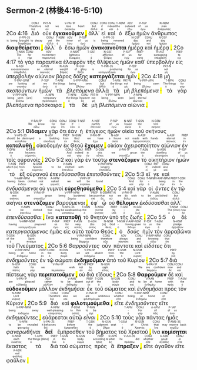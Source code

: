 ## Sermon-2 (林後4:16-5:10)

2Co 4:16 <RUBY><ruby><ruby>Διὸ<rt>διό</rt></ruby><rt>Therefore</rt></ruby><rt>CONJ</rt></RUBY> <RUBY><ruby><ruby>οὐκ<rt>οὐ</rt></ruby><rt>not</rt></ruby><rt>PRT-N</rt></RUBY> <RUBY><ruby><ruby><strong>ἐγκακοῦμεν <mark class="pm">,</mark></strong><rt>ἐκκακέω</rt></ruby><rt>we lose heart</rt></ruby><rt>V-PAI-1P</rt></RUBY> <RUBY><ruby><ruby>ἀλλ᾽<rt>ἀλλά</rt></ruby><rt>but</rt></ruby><rt>CONJ</rt></RUBY> <RUBY><ruby><ruby>εἰ<rt>εἰ</rt></ruby><rt>if</rt></ruby><rt>CONJ</rt></RUBY> <RUBY><ruby><ruby>καὶ<rt>καί</rt></ruby><rt>indeed</rt></ruby><rt>CONJ</rt></RUBY> <RUBY><ruby><ruby>ὁ<rt>ὁ</rt></ruby><rt>the</rt></ruby><rt>T-NSM</rt></RUBY> <RUBY><ruby><ruby>ἔξω<rt>ἔξω</rt></ruby><rt>outward</rt></ruby><rt>ADV</rt></RUBY> <RUBY><ruby><ruby>ἡμῶν<rt>ἐγώ</rt></ruby><rt>of us</rt></ruby><rt>P-1GP</rt></RUBY> <RUBY><ruby><ruby>ἄνθρωπος<rt>ἄνθρωπος</rt></ruby><rt>man</rt></ruby><rt>N-NSM</rt></RUBY> <RUBY><ruby><ruby><strong>διαφθείρεται <mark class="pm">,</mark></strong><rt>διαφθείρω</rt></ruby><rt>is being brought to decay</rt></ruby><rt>V-PPI-3S</rt></RUBY> <RUBY><ruby><ruby>ἀλλ᾽<rt>ἀλλά</rt></ruby><rt>yet</rt></ruby><rt>CONJ</rt></RUBY> <RUBY><ruby><ruby>ὁ<rt>ὁ</rt></ruby><rt>the</rt></ruby><rt>T-NSM</rt></RUBY> <RUBY><ruby><ruby>ἔσω<rt>ἔσω</rt></ruby><rt>inner</rt></ruby><rt>ADV</rt></RUBY> <RUBY><ruby><ruby>ἡμῶν<rt>ἐγώ</rt></ruby><rt>of us</rt></ruby><rt>P-1GP</rt></RUBY> <RUBY><ruby><ruby><strong>ἀνακαινοῦται</strong><rt>ἀνακαινόω</rt></ruby><rt>is being renewed</rt></ruby><rt>V-PPI-3S</rt></RUBY> <RUBY><ruby><ruby>ἡμέρᾳ<rt>ἡμέρα</rt></ruby><rt>day</rt></ruby><rt>N-DSF</rt></RUBY> <RUBY><ruby><ruby>καὶ<rt>καί</rt></ruby><rt>and</rt></ruby><rt>CONJ</rt></RUBY> <RUBY><ruby><ruby>ἡμέρᾳ <mark class="pm">.</mark><rt>ἡμέρα</rt></ruby><rt>day</rt></ruby><rt>N-DSF</rt></RUBY> 2Co 4:17 <RUBY><ruby><ruby>τὸ<rt>ὁ</rt></ruby><rt>The</rt></ruby><rt>T-NSN</rt></RUBY> <RUBY><ruby><ruby>γὰρ<rt>γάρ</rt></ruby><rt>for</rt></ruby><rt>CONJ</rt></RUBY> <RUBY><ruby><ruby>παραυτίκα<rt>παραυτίκα</rt></ruby><rt>momentary</rt></ruby><rt>ADV</rt></RUBY> <RUBY><ruby><ruby>ἐλαφρὸν<rt>ἐλαφρός</rt></ruby><rt>lightness</rt></ruby><rt>A-NSN</rt></RUBY> <RUBY><ruby><ruby>τῆς<rt>ὁ</rt></ruby><rt>-</rt></ruby><rt>T-GSF</rt></RUBY> <RUBY><ruby><ruby>θλίψεως<rt>θλῖψις</rt></ruby><rt>affliction</rt></ruby><rt>N-GSF</rt></RUBY> <RUBY><ruby><ruby>ἡμῶν<rt>ἐγώ</rt></ruby><rt>of us</rt></ruby><rt>P-1GP</rt></RUBY> <RUBY><ruby><ruby>καθ᾽<rt>κατά</rt></ruby><rt>far</rt></ruby><rt>PREP</rt></RUBY> <RUBY><ruby><ruby>ὑπερβολὴν<rt>ὑπερβολή</rt></ruby><rt>surpassing</rt></ruby><rt>N-ASF</rt></RUBY> <RUBY><ruby><ruby>εἰς<rt>εἰς</rt></ruby><rt>to</rt></ruby><rt>PREP</rt></RUBY> <RUBY><ruby><ruby>ὑπερβολὴν<rt>ὑπερβολή</rt></ruby><rt>excessiveness</rt></ruby><rt>N-ASF</rt></RUBY> <RUBY><ruby><ruby>αἰώνιον<rt>αἰώνιος</rt></ruby><rt>an eternal</rt></ruby><rt>A-ASN</rt></RUBY> <RUBY><ruby><ruby>βάρος<rt>βάρος</rt></ruby><rt>weight</rt></ruby><rt>N-ASN</rt></RUBY> <RUBY><ruby><ruby>δόξης<rt>δόξα</rt></ruby><rt>of glory</rt></ruby><rt>N-GSF</rt></RUBY> <RUBY><ruby><ruby><strong>κατεργάζεται</strong><rt>κατεργάζομαι</rt></ruby><rt>is producing</rt></ruby><rt>V-PMI-3S</rt></RUBY> <RUBY><ruby><ruby>ἡμῖν <mark class="pm">,</mark><rt>ἐγώ</rt></ruby><rt>for us</rt></ruby><rt>P-1DP</rt></RUBY> 2Co 4:18 <RUBY><ruby><ruby>μὴ<rt>μή</rt></ruby><rt>not</rt></ruby><rt>PRT-N</rt></RUBY> <RUBY><ruby><ruby><em>σκοπούντων</em><rt>σκοπέω</rt></ruby><rt>are looking at</rt></ruby><rt>V-PAP-GPM</rt></RUBY> <RUBY><ruby><ruby>ἡμῶν<rt>ἐγώ</rt></ruby><rt>we</rt></ruby><rt>P-1GP</rt></RUBY> <RUBY><ruby><ruby>τὰ<rt>ὁ</rt></ruby><rt>the things</rt></ruby><rt>T-APN</rt></RUBY> <RUBY><ruby><ruby><em>βλεπόμενα</em><rt>βλέπω</rt></ruby><rt>being seen</rt></ruby><rt>V-PPP-APN</rt></RUBY> <RUBY><ruby><ruby>ἀλλὰ<rt>ἀλλά</rt></ruby><rt>but</rt></ruby><rt>CONJ</rt></RUBY> <RUBY><ruby><ruby>τὰ<rt>ὁ</rt></ruby><rt>the things</rt></ruby><rt>T-APN</rt></RUBY> <RUBY><ruby><ruby>μὴ<rt>μή</rt></ruby><rt>not</rt></ruby><rt>PRT-N</rt></RUBY> <RUBY><ruby><ruby><em>βλεπόμενα <mark class="pm">·</mark></em><rt>βλέπω</rt></ruby><rt>being seen</rt></ruby><rt>V-PPP-APN</rt></RUBY> <RUBY><ruby><ruby>τὰ<rt>ὁ</rt></ruby><rt>The things</rt></ruby><rt>T-NPN</rt></RUBY> <RUBY><ruby><ruby>γὰρ<rt>γάρ</rt></ruby><rt>for</rt></ruby><rt>CONJ</rt></RUBY> <RUBY><ruby><ruby><em>βλεπόμενα</em><rt>βλέπω</rt></ruby><rt>being seen [are]</rt></ruby><rt>V-PPP-NPN</rt></RUBY> <RUBY><ruby><ruby>πρόσκαιρα <mark class="pm">,</mark><rt>πρόσκαιρος</rt></ruby><rt>temporary</rt></ruby><rt>A-NPN</rt></RUBY> <RUBY><ruby><ruby>τὰ<rt>ὁ</rt></ruby><rt>the things</rt></ruby><rt>T-NPN</rt></RUBY> <RUBY><ruby><ruby>δὲ<rt>δέ</rt></ruby><rt>however</rt></ruby><rt>CONJ</rt></RUBY> <RUBY><ruby><ruby>μὴ<rt>μή</rt></ruby><rt>not</rt></ruby><rt>PRT-N</rt></RUBY> <RUBY><ruby><ruby><em>βλεπόμενα</em><rt>βλέπω</rt></ruby><rt>being seen</rt></ruby><rt>V-PPP-NPN</rt></RUBY> <RUBY><ruby><ruby>αἰώνια <mark class="pm">.</mark><rt>αἰώνιος</rt></ruby><rt>[are] eternal</rt></ruby><rt>A-NPN</rt></RUBY></br></br></br> 2Co 5:1 <RUBY><ruby><ruby><strong>Οἴδαμεν</strong><rt>εἴδω</rt></ruby><rt>We know</rt></ruby><rt>V-RAI-1P</rt></RUBY> <RUBY><ruby><ruby>γὰρ<rt>γάρ</rt></ruby><rt>for</rt></ruby><rt>CONJ</rt></RUBY> <RUBY><ruby><ruby>ὅτι<rt>ὅτι</rt></ruby><rt>that</rt></ruby><rt>CONJ</rt></RUBY> <RUBY><ruby><ruby>ἐὰν<rt>ἐάν</rt></ruby><rt>if</rt></ruby><rt>CONJ</rt></RUBY> <RUBY><ruby><ruby>ἡ<rt>ὁ</rt></ruby><rt>-</rt></ruby><rt>T-NSF</rt></RUBY> <RUBY><ruby><ruby>ἐπίγειος<rt>ἐπίγειος</rt></ruby><rt>earthly</rt></ruby><rt>A-NSF</rt></RUBY> <RUBY><ruby><ruby>ἡμῶν<rt>ἐγώ</rt></ruby><rt>of us</rt></ruby><rt>P-1GP</rt></RUBY> <RUBY><ruby><ruby>οἰκία<rt>οἰκία</rt></ruby><rt>house</rt></ruby><rt>N-NSF</rt></RUBY> <RUBY><ruby><ruby>τοῦ<rt>ὁ</rt></ruby><rt>the</rt></ruby><rt>T-GSN</rt></RUBY> <RUBY><ruby><ruby>σκήνους<rt>σκῆνος</rt></ruby><rt>tent</rt></ruby><rt>N-GSN</rt></RUBY> <RUBY><ruby><ruby><strong>καταλυθῇ <mark class="pm">,</mark></strong><rt>καταλύω</rt></ruby><rt>should be destroyed</rt></ruby><rt>V-APS-3S</rt></RUBY> <RUBY><ruby><ruby>οἰκοδομὴν<rt>οἰκοδομή</rt></ruby><rt>a building</rt></ruby><rt>N-ASF</rt></RUBY> <RUBY><ruby><ruby>ἐκ<rt>ἐκ</rt></ruby><rt>from</rt></ruby><rt>PREP</rt></RUBY> <RUBY><ruby><ruby>Θεοῦ<rt>θεός</rt></ruby><rt>God</rt></ruby><rt>N-GSM</rt></RUBY> <RUBY><ruby><ruby><strong>ἔχομεν <mark class="pm">,</mark></strong><rt>ἔχω</rt></ruby><rt>we have</rt></ruby><rt>V-PAI-1P</rt></RUBY> <RUBY><ruby><ruby>οἰκίαν<rt>οἰκία</rt></ruby><rt>a house</rt></ruby><rt>N-ASF</rt></RUBY> <RUBY><ruby><ruby>ἀχειροποίητον<rt>ἀχειροποίητος</rt></ruby><rt>not made with hands</rt></ruby><rt>A-ASF</rt></RUBY> <RUBY><ruby><ruby>αἰώνιον<rt>αἰώνιος</rt></ruby><rt>eternal</rt></ruby><rt>A-ASF</rt></RUBY> <RUBY><ruby><ruby>ἐν<rt>ἐν</rt></ruby><rt>in</rt></ruby><rt>PREP</rt></RUBY> <RUBY><ruby><ruby>τοῖς<rt>ὁ</rt></ruby><rt>the</rt></ruby><rt>T-DPM</rt></RUBY> <RUBY><ruby><ruby>οὐρανοῖς <mark class="pm">.</mark><rt>οὐρανός</rt></ruby><rt>heavens</rt></ruby><rt>N-DPM</rt></RUBY> 2Co 5:2 <RUBY><ruby><ruby>καὶ<rt>καί</rt></ruby><rt>And</rt></ruby><rt>CONJ</rt></RUBY> <RUBY><ruby><ruby>γὰρ<rt>γάρ</rt></ruby><rt>indeed</rt></ruby><rt>CONJ</rt></RUBY> <RUBY><ruby><ruby>ἐν<rt>ἐν</rt></ruby><rt>in</rt></ruby><rt>PREP</rt></RUBY> <RUBY><ruby><ruby>τούτῳ<rt>οὗτος</rt></ruby><rt>this</rt></ruby><rt>D-DSN</rt></RUBY> <RUBY><ruby><ruby><strong>στενάζομεν</strong><rt>στενάζω</rt></ruby><rt>we groan</rt></ruby><rt>V-PAI-1P</rt></RUBY> <RUBY><ruby><ruby>τὸ<rt>ὁ</rt></ruby><rt>the</rt></ruby><rt>T-ASN</rt></RUBY> <RUBY><ruby><ruby>οἰκητήριον<rt>οἰκητήριον</rt></ruby><rt>dwelling</rt></ruby><rt>N-ASN</rt></RUBY> <RUBY><ruby><ruby>ἡμῶν<rt>ἐγώ</rt></ruby><rt>of us</rt></ruby><rt>P-1GP</rt></RUBY> <RUBY><ruby><ruby>τὸ<rt>ὁ</rt></ruby><rt>which [is]</rt></ruby><rt>T-ASN</rt></RUBY> <RUBY><ruby><ruby>ἐξ<rt>ἐκ</rt></ruby><rt>from</rt></ruby><rt>PREP</rt></RUBY> <RUBY><ruby><ruby>οὐρανοῦ<rt>οὐρανός</rt></ruby><rt>heaven</rt></ruby><rt>N-GSM</rt></RUBY> <RUBY><ruby><ruby><em>ἐπενδύσασθαι</em><rt>ἐπενδύω</rt></ruby><rt>to be clothed with</rt></ruby><rt>V-AMN</rt></RUBY> <RUBY><ruby><ruby><em>ἐπιποθοῦντες <mark class="pm">,</mark></em><rt>ἐπιποθέω</rt></ruby><rt>longing</rt></ruby><rt>V-PAP-NPM</rt></RUBY> 2Co 5:3 <RUBY><ruby><ruby>εἴ<rt>εἰ</rt></ruby><rt>If</rt></ruby><rt>CONJ</rt></RUBY> <RUBY><ruby><ruby>γε<rt>γέ</rt></ruby><rt>indeed</rt></ruby><rt>PRT</rt></RUBY> <RUBY><ruby><ruby>καὶ<rt>καί</rt></ruby><rt>also</rt></ruby><rt>CONJ</rt></RUBY> <RUBY><ruby><ruby><em>ἐνδυσάμενοι</em><rt>ἐνδύω</rt></ruby><rt>having been clothed</rt></ruby><rt>V-AMP-NPM</rt></RUBY> <RUBY><ruby><ruby>οὐ<rt>οὐ</rt></ruby><rt>not</rt></ruby><rt>PRT-N</rt></RUBY> <RUBY><ruby><ruby>γυμνοὶ<rt>γυμνός</rt></ruby><rt>naked</rt></ruby><rt>A-NPM</rt></RUBY> <RUBY><ruby><ruby><strong>εὑρεθησόμεθα <mark class="pm">.</mark></strong><rt>εὑρίσκω</rt></ruby><rt>we will be found</rt></ruby><rt>V-FPI-1P</rt></RUBY> 2Co 5:4 <RUBY><ruby><ruby>καὶ<rt>καί</rt></ruby><rt>And</rt></ruby><rt>CONJ</rt></RUBY> <RUBY><ruby><ruby>γὰρ<rt>γάρ</rt></ruby><rt>for</rt></ruby><rt>CONJ</rt></RUBY> <RUBY><ruby><ruby>οἱ<rt>ὁ</rt></ruby><rt>-</rt></ruby><rt>T-NPM</rt></RUBY> <RUBY><ruby><ruby><em>ὄντες</em><rt>εἰμί</rt></ruby><rt>being</rt></ruby><rt>V-PAP-NPM</rt></RUBY> <RUBY><ruby><ruby>ἐν<rt>ἐν</rt></ruby><rt>in</rt></ruby><rt>PREP</rt></RUBY> <RUBY><ruby><ruby>τῷ<rt>ὁ</rt></ruby><rt>the</rt></ruby><rt>T-DSN</rt></RUBY> <RUBY><ruby><ruby>σκήνει<rt>σκῆνος</rt></ruby><rt>tent</rt></ruby><rt>N-DSN</rt></RUBY> <RUBY><ruby><ruby><strong>στενάζομεν</strong><rt>στενάζω</rt></ruby><rt>we groan</rt></ruby><rt>V-PAI-1P</rt></RUBY> <RUBY><ruby><ruby><em>βαρούμενοι <mark class="pm">,</mark></em><rt>βαρέω</rt></ruby><rt>being burdened</rt></ruby><rt>V-PPP-NPM</rt></RUBY> <RUBY><ruby><ruby>ἐφ᾽<rt>ἐπί</rt></ruby><rt>because</rt></ruby><rt>PREP</rt></RUBY> <RUBY><ruby><ruby>ᾧ<rt>ὅς</rt></ruby><rt>that</rt></ruby><rt>R-DSN</rt></RUBY> <RUBY><ruby><ruby>οὐ<rt>οὐ</rt></ruby><rt>not</rt></ruby><rt>PRT-N</rt></RUBY> <RUBY><ruby><ruby><strong>θέλομεν</strong><rt>θέλω</rt></ruby><rt>we do wish</rt></ruby><rt>V-PAI-1P</rt></RUBY> <RUBY><ruby><ruby><em>ἐκδύσασθαι</em><rt>ἐκδύω</rt></ruby><rt>to be unclothed</rt></ruby><rt>V-AMN</rt></RUBY> <RUBY><ruby><ruby>ἀλλ᾽<rt>ἀλλά</rt></ruby><rt>but</rt></ruby><rt>CONJ</rt></RUBY> <RUBY><ruby><ruby><em>ἐπενδύσασθαι <mark class="pm">,</mark></em><rt>ἐπενδύω</rt></ruby><rt>to be clothed</rt></ruby><rt>V-AMN</rt></RUBY> <RUBY><ruby><ruby>ἵνα<rt>ἵνα</rt></ruby><rt>that</rt></ruby><rt>CONJ</rt></RUBY> <RUBY><ruby><ruby><strong>καταποθῇ</strong><rt>καταπίνω</rt></ruby><rt>may be swallowed up</rt></ruby><rt>V-APS-3S</rt></RUBY> <RUBY><ruby><ruby>τὸ<rt>ὁ</rt></ruby><rt>the</rt></ruby><rt>T-NSN</rt></RUBY> <RUBY><ruby><ruby>θνητὸν<rt>θνητός</rt></ruby><rt>mortal</rt></ruby><rt>A-NSN</rt></RUBY> <RUBY><ruby><ruby>ὑπὸ<rt>ὑπό</rt></ruby><rt>by</rt></ruby><rt>PREP</rt></RUBY> <RUBY><ruby><ruby>τῆς<rt>ὁ</rt></ruby><rt>-</rt></ruby><rt>T-GSF</rt></RUBY> <RUBY><ruby><ruby>ζωῆς <mark class="pm">.</mark><rt>ζωή</rt></ruby><rt>life</rt></ruby><rt>N-GSF</rt></RUBY> 2Co 5:5 <RUBY><ruby><ruby>ὁ<rt>ὁ</rt></ruby><rt>The [One]</rt></ruby><rt>T-NSM</rt></RUBY> <RUBY><ruby><ruby>δὲ<rt>δέ</rt></ruby><rt>now</rt></ruby><rt>CONJ</rt></RUBY> <RUBY><ruby><ruby><em>κατεργασάμενος</em><rt>κατεργάζομαι</rt></ruby><rt>having prepared</rt></ruby><rt>V-AMP-NSM</rt></RUBY> <RUBY><ruby><ruby>ἡμᾶς<rt>ἐγώ</rt></ruby><rt>us</rt></ruby><rt>P-1AP</rt></RUBY> <RUBY><ruby><ruby>εἰς<rt>εἰς</rt></ruby><rt>for</rt></ruby><rt>PREP</rt></RUBY> <RUBY><ruby><ruby>αὐτὸ<rt>αὐτός</rt></ruby><rt>very</rt></ruby><rt>P-ASN</rt></RUBY> <RUBY><ruby><ruby>τοῦτο<rt>οὗτος</rt></ruby><rt>this</rt></ruby><rt>D-ASN</rt></RUBY> <RUBY><ruby><ruby>Θεός <mark class="pm">,</mark><rt>θεός</rt></ruby><rt>[is] God</rt></ruby><rt>N-NSM</rt></RUBY> <RUBY><ruby><ruby>ὁ<rt>ὁ</rt></ruby><rt>-</rt></ruby><rt>T-NSM</rt></RUBY> <RUBY><ruby><ruby><em>δοὺς</em><rt>δίδωμι</rt></ruby><rt>having given</rt></ruby><rt>V-AAP-NSM</rt></RUBY> <RUBY><ruby><ruby>ἡμῖν<rt>ἐγώ</rt></ruby><rt>to us</rt></ruby><rt>P-1DP</rt></RUBY> <RUBY><ruby><ruby>τὸν<rt>ὁ</rt></ruby><rt>the</rt></ruby><rt>T-ASM</rt></RUBY> <RUBY><ruby><ruby>ἀρραβῶνα<rt>ἀρραβών</rt></ruby><rt>pledge</rt></ruby><rt>N-ASM</rt></RUBY> <RUBY><ruby><ruby>τοῦ<rt>ὁ</rt></ruby><rt>of the</rt></ruby><rt>T-GSN</rt></RUBY> <RUBY><ruby><ruby>Πνεύματος <mark class="pm">.</mark><rt>πνεῦμα</rt></ruby><rt>Spirit</rt></ruby><rt>N-GSN</rt></RUBY> 2Co 5:6 <RUBY><ruby><ruby><em>Θαρροῦντες</em><rt>θαρρέω</rt></ruby><rt>being confident</rt></ruby><rt>V-PAP-NPM</rt></RUBY> <RUBY><ruby><ruby>οὖν<rt>οὖν</rt></ruby><rt>therefore</rt></ruby><rt>CONJ</rt></RUBY> <RUBY><ruby><ruby>πάντοτε<rt>πάντοτε</rt></ruby><rt>always</rt></ruby><rt>ADV</rt></RUBY> <RUBY><ruby><ruby>καὶ<rt>καί</rt></ruby><rt>and</rt></ruby><rt>CONJ</rt></RUBY> <RUBY><ruby><ruby><em>εἰδότες</em><rt>εἴδω</rt></ruby><rt>knowing</rt></ruby><rt>V-RAP-NPM</rt></RUBY> <RUBY><ruby><ruby>ὅτι<rt>ὅτι</rt></ruby><rt>that</rt></ruby><rt>CONJ</rt></RUBY> <RUBY><ruby><ruby><em>ἐνδημοῦντες</em><rt>ἐνδημέω</rt></ruby><rt>being at home</rt></ruby><rt>V-PAP-NPM</rt></RUBY> <RUBY><ruby><ruby>ἐν<rt>ἐν</rt></ruby><rt>in</rt></ruby><rt>PREP</rt></RUBY> <RUBY><ruby><ruby>τῷ<rt>ὁ</rt></ruby><rt>the</rt></ruby><rt>T-DSN</rt></RUBY> <RUBY><ruby><ruby>σώματι<rt>σῶμα</rt></ruby><rt>body</rt></ruby><rt>N-DSN</rt></RUBY> <RUBY><ruby><ruby><strong>ἐκδημοῦμεν</strong><rt>ἐκδημέω</rt></ruby><rt>we are absent</rt></ruby><rt>V-PAI-1P</rt></RUBY> <RUBY><ruby><ruby>ἀπὸ<rt>ἀπό</rt></ruby><rt>from</rt></ruby><rt>PREP</rt></RUBY> <RUBY><ruby><ruby>τοῦ<rt>ὁ</rt></ruby><rt>the</rt></ruby><rt>T-GSM</rt></RUBY> <RUBY><ruby><ruby>Κυρίου <mark class="pm">·</mark><rt>κύριος</rt></ruby><rt>Lord</rt></ruby><rt>N-GSM</rt></RUBY> 2Co 5:7 <RUBY><ruby><ruby>διὰ<rt>διά</rt></ruby><rt>by</rt></ruby><rt>PREP</rt></RUBY> <RUBY><ruby><ruby>πίστεως<rt>πίστις</rt></ruby><rt>faith</rt></ruby><rt>N-GSF</rt></RUBY> <RUBY><ruby><ruby>γὰρ<rt>γάρ</rt></ruby><rt>for</rt></ruby><rt>CONJ</rt></RUBY> <RUBY><ruby><ruby><strong>περιπατοῦμεν <mark class="pm">,</mark></strong><rt>περιπατέω</rt></ruby><rt>we walk</rt></ruby><rt>V-PAI-1P</rt></RUBY> <RUBY><ruby><ruby>οὐ<rt>οὐ</rt></ruby><rt>not</rt></ruby><rt>PRT-N</rt></RUBY> <RUBY><ruby><ruby>διὰ<rt>διά</rt></ruby><rt>by</rt></ruby><rt>PREP</rt></RUBY> <RUBY><ruby><ruby>εἴδους <mark class="pm">·</mark><rt>εἶδος</rt></ruby><rt>sight</rt></ruby><rt>N-GSN</rt></RUBY> 2Co 5:8 <RUBY><ruby><ruby><strong>Θαρροῦμεν</strong><rt>θαρρέω</rt></ruby><rt>We are confident</rt></ruby><rt>V-PAI-1P</rt></RUBY> <RUBY><ruby><ruby>δὲ<rt>δέ</rt></ruby><rt>now</rt></ruby><rt>CONJ</rt></RUBY> <RUBY><ruby><ruby>καὶ<rt>καί</rt></ruby><rt>and</rt></ruby><rt>CONJ</rt></RUBY> <RUBY><ruby><ruby><strong>εὐδοκοῦμεν</strong><rt>εὐδοκέω</rt></ruby><rt>are pleased</rt></ruby><rt>V-PAI-1P</rt></RUBY> <RUBY><ruby><ruby>μᾶλλον<rt>μᾶλλον</rt></ruby><rt>rather</rt></ruby><rt>ADV</rt></RUBY> <RUBY><ruby><ruby><em>ἐκδημῆσαι</em><rt>ἐκδημέω</rt></ruby><rt>to be absent</rt></ruby><rt>V-AAN</rt></RUBY> <RUBY><ruby><ruby>ἐκ<rt>ἐκ</rt></ruby><rt>out of</rt></ruby><rt>PREP</rt></RUBY> <RUBY><ruby><ruby>τοῦ<rt>ὁ</rt></ruby><rt>the</rt></ruby><rt>T-GSN</rt></RUBY> <RUBY><ruby><ruby>σώματος<rt>σῶμα</rt></ruby><rt>body</rt></ruby><rt>N-GSN</rt></RUBY> <RUBY><ruby><ruby>καὶ<rt>καί</rt></ruby><rt>and</rt></ruby><rt>CONJ</rt></RUBY> <RUBY><ruby><ruby><em>ἐνδημῆσαι</em><rt>ἐνδημέω</rt></ruby><rt>to be at home</rt></ruby><rt>V-AAN</rt></RUBY> <RUBY><ruby><ruby>πρὸς<rt>πρός</rt></ruby><rt>with</rt></ruby><rt>PREP</rt></RUBY> <RUBY><ruby><ruby>τὸν<rt>ὁ</rt></ruby><rt>the</rt></ruby><rt>T-ASM</rt></RUBY> <RUBY><ruby><ruby>Κύριον <mark class="pm">.</mark><rt>κύριος</rt></ruby><rt>Lord</rt></ruby><rt>N-ASM</rt></RUBY> 2Co 5:9 <RUBY><ruby><ruby>διὸ<rt>διό</rt></ruby><rt>Therefore</rt></ruby><rt>CONJ</rt></RUBY> <RUBY><ruby><ruby>καὶ<rt>καί</rt></ruby><rt>also</rt></ruby><rt>CONJ</rt></RUBY> <RUBY><ruby><ruby><strong>φιλοτιμούμεθα <mark class="pm">,</mark></strong><rt>φιλοτιμέομαι</rt></ruby><rt>we are ambitious</rt></ruby><rt>V-PMI-1P</rt></RUBY> <RUBY><ruby><ruby>εἴτε<rt>εἴτε</rt></ruby><rt>whether</rt></ruby><rt>CONJ</rt></RUBY> <RUBY><ruby><ruby><em>ἐνδημοῦντες</em><rt>ἐνδημέω</rt></ruby><rt>being at home</rt></ruby><rt>V-PAP-NPM</rt></RUBY> <RUBY><ruby><ruby>εἴτε<rt>εἴτε</rt></ruby><rt>or</rt></ruby><rt>CONJ</rt></RUBY> <RUBY><ruby><ruby><em>ἐκδημοῦντες <mark class="pm">,</mark></em><rt>ἐκδημέω</rt></ruby><rt>being away</rt></ruby><rt>V-PAP-NPM</rt></RUBY> <RUBY><ruby><ruby>εὐάρεστοι<rt>εὐάρεστος</rt></ruby><rt>well-pleasing</rt></ruby><rt>A-NPM</rt></RUBY> <RUBY><ruby><ruby>αὐτῷ<rt>αὐτός</rt></ruby><rt>to Him</rt></ruby><rt>P-DSM</rt></RUBY> <RUBY><ruby><ruby><em>εἶναι <mark class="pm">.</mark></em><rt>εἰμί</rt></ruby><rt>to be</rt></ruby><rt>V-PAN</rt></RUBY> 2Co 5:10 <RUBY><ruby><ruby>τοὺς<rt>ὁ</rt></ruby><rt>-</rt></ruby><rt>T-APM</rt></RUBY> <RUBY><ruby><ruby>γὰρ<rt>γάρ</rt></ruby><rt>For</rt></ruby><rt>CONJ</rt></RUBY> <RUBY><ruby><ruby>πάντας<rt>πᾶς</rt></ruby><rt>all</rt></ruby><rt>A-APM</rt></RUBY> <RUBY><ruby><ruby>ἡμᾶς<rt>ἐγώ</rt></ruby><rt>of us</rt></ruby><rt>P-1AP</rt></RUBY> <RUBY><ruby><ruby><em>φανερωθῆναι</em><rt>φανερόω</rt></ruby><rt>to be revealed</rt></ruby><rt>V-APN</rt></RUBY> <RUBY><ruby><ruby><strong>δεῖ</strong><rt>δεῖ</rt></ruby><rt>it behooves</rt></ruby><rt>V-PAI-3S</rt></RUBY> <RUBY><ruby><ruby>ἔμπροσθεν<rt>ἔμπροσθεν</rt></ruby><rt>before</rt></ruby><rt>PREP</rt></RUBY> <RUBY><ruby><ruby>τοῦ<rt>ὁ</rt></ruby><rt>the</rt></ruby><rt>T-GSN</rt></RUBY> <RUBY><ruby><ruby>βήματος<rt>βῆμα</rt></ruby><rt>judgment seat</rt></ruby><rt>N-GSN</rt></RUBY> <RUBY><ruby><ruby>τοῦ<rt>ὁ</rt></ruby><rt>-</rt></ruby><rt>T-GSM</rt></RUBY> <RUBY><ruby><ruby>Χριστοῦ <mark class="pm">,</mark><rt>Χριστός</rt></ruby><rt>of Christ</rt></ruby><rt>N-GSM</rt></RUBY> <RUBY><ruby><ruby>ἵνα<rt>ἵνα</rt></ruby><rt>that</rt></ruby><rt>CONJ</rt></RUBY> <RUBY><ruby><ruby><strong>κομίσηται</strong><rt>κομίζω</rt></ruby><rt>may receive back</rt></ruby><rt>V-AMS-3S</rt></RUBY> <RUBY><ruby><ruby>ἕκαστος<rt>ἕκαστος</rt></ruby><rt>each</rt></ruby><rt>A-NSM</rt></RUBY> <RUBY><ruby><ruby>τὰ<rt>ὁ</rt></ruby><rt>the things [done]</rt></ruby><rt>T-APN</rt></RUBY> <RUBY><ruby><ruby>διὰ<rt>διά</rt></ruby><rt>in</rt></ruby><rt>PREP</rt></RUBY> <RUBY><ruby><ruby>τοῦ<rt>ὁ</rt></ruby><rt>the</rt></ruby><rt>T-GSN</rt></RUBY> <RUBY><ruby><ruby>σώματος<rt>σῶμα</rt></ruby><rt>body</rt></ruby><rt>N-GSN</rt></RUBY> <RUBY><ruby><ruby>πρὸς<rt>πρός</rt></ruby><rt>according to</rt></ruby><rt>PREP</rt></RUBY> <RUBY><ruby><ruby>ἃ<rt>ὅς</rt></ruby><rt>what</rt></ruby><rt>R-APN</rt></RUBY> <RUBY><ruby><ruby><strong>ἔπραξεν <mark class="pm">,</mark></strong><rt>πράσσω</rt></ruby><rt>he did</rt></ruby><rt>V-AAI-3S</rt></RUBY> <RUBY><ruby><ruby>εἴτε<rt>εἴτε</rt></ruby><rt>whether</rt></ruby><rt>CONJ</rt></RUBY> <RUBY><ruby><ruby>ἀγαθὸν<rt>ἀγαθός</rt></ruby><rt>good</rt></ruby><rt>A-ASN</rt></RUBY> <RUBY><ruby><ruby>εἴτε<rt>εἴτε</rt></ruby><rt>or</rt></ruby><rt>CONJ</rt></RUBY> <RUBY><ruby><ruby>φαῦλον <mark class="pm">.</mark><rt>φαῦλος</rt></ruby><rt>evil</rt></ruby><rt>A-ASN</rt></RUBY>